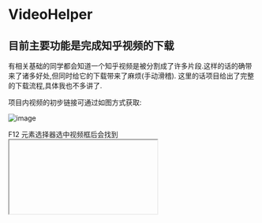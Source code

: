 # VideoHelper

## 目前主要功能是完成知乎视频的下载

有相关基础的同学都会知道一个知乎视频是被分割成了许多片段.这样的话的确带来了诸多好处,但同时给它的下载带来了麻烦(手动滑稽).
这里的话项目给出了完整的下载流程,具体我也不多讲了.

项目内视频的初步链接可通过如图方式获取:

![image](https://github.com/apknet/VideoHelper/blob/master/screenshots/Screenshot%20from%202018-09-17%2020-21-16.png)

F12 元素选择器选中视频框后会找到<iframe>标签,其中的src就是对应的视频初步链接
  

最后详细介绍参照这里:
https://www.cnblogs.com/apknet/p/9664987.html

